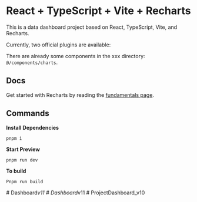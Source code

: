 # React + TypeScript + Vite + Recharts

This is a data dashboard project based on React, TypeScript, Vite, and Recharts.

Currently, two official plugins are available:

There are already some components in the xxx directory: `@/components/charts`.

## Docs

Get started with Recharts by reading the [fundamentals page](https://recharts.org/en-US/api).



## Commands

**Install Dependencies**

```shell
pnpm i
```

**Start Preview**

```shell
pnpm run dev
```

**To build**

```shell
Pnpm run build
```
#   D a s h b o a r d _ v 1 1  
 #   D a s h b o a r d _ v 1 1  
 #   P r o j e c t D a s h b o a r d _ v 1 0  
 